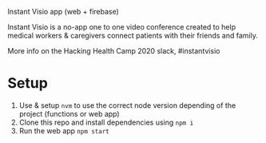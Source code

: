 Instant Visio app (web + firebase)

Instant Visio is a no-app one to one video conference created to help medical workers & caregivers connect patients with their friends and family.

More info on the Hacking Health Camp 2020 slack, #instantvisio

# Setup

1. Use & setup `nvm` to use the correct node version depending of the project (functions or web app)
2. Clone this repo and install dependencies using `npm i`
3. Run the web app `npm start`
